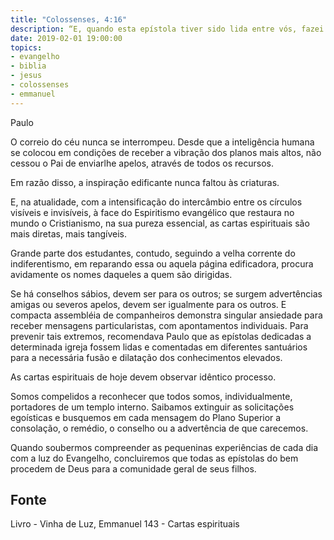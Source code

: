 ```yaml
---
title: "Colossenses, 4:16"
description: “E, quando esta epístola tiver sido lida entre vós, fazei que também o seja na igreja dos laodicenses, e a que veio de Laodicéia lede­a vós também.”
date: 2019-02-01 19:00:00
topics: 
- evangelho
- biblia
- jesus
- colossenses
- emmanuel
---
```


Paulo 

O correio do céu nunca se interrompeu. Desde que a inteligência humana se
colocou em condições de receber a vibração dos planos mais altos, não cessou o Pai
de enviar­lhe apelos, através de todos os recursos.

Em razão disso, a inspiração edificante nunca faltou às criaturas.

E, na atualidade, com a intensificação do intercâmbio entre os círculos
visíveis e invisíveis, à face do Espiritismo evangélico que restaura no mundo o
Cristianismo, na sua pureza essencial, as cartas espirituais são mais diretas, mais
tangíveis.

Grande parte dos estudantes, contudo, seguindo a velha corrente do
indiferentismo, em reparando essa ou aquela página edificadora, procura avidamente
os nomes daqueles a quem são dirigidas.

Se há conselhos sábios, devem ser para os outros; se surgem advertências
amigas ou severos apelos, devem ser igualmente para os outros. E compacta
assembléia de companheiros demonstra singular ansiedade para receber mensagens
particularistas, com apontamentos individuais. Para prevenir tais extremos,
recomendava Paulo que as epístolas dedicadas a determinada igreja fossem lidas e
comentadas em diferentes santuários para a necessária fusão e dilatação dos
conhecimentos elevados.

As cartas espirituais de hoje devem observar idêntico processo.

Somos compelidos a reconhecer que todos somos, individualmente,
portadores de um templo interno. Saibamos extinguir as solicitações egoísticas e
busquemos em cada mensagem do Plano Superior a consolação, o remédio, o
conselho ou a advertência de que carecemos.

Quando soubermos compreender as pequeninas experiências de cada dia
com a luz do Evangelho, concluiremos que todas as epístolas do bem procedem de
Deus para a comunidade geral de seus filhos.


## Fonte
Livro - Vinha de Luz, Emmanuel
143 - Cartas espirituais
